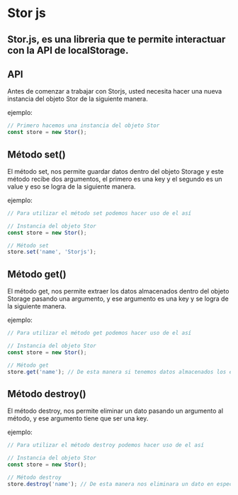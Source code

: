 # Stor js

## Stor.js, es una libreria que te permite interactuar con la API de localStorage.

## API

Antes de comenzar a trabajar con Storjs, usted necesita hacer una nueva instancia del objeto Stor de la siguiente manera.

ejemplo:

```javascript
// Primero hacemos una instancia del objeto Stor
const store = new Stor();
```

## Método set()

El método set, nos permite guardar datos dentro del objeto Storage y este método recibe dos argumentos, el primero es una key y el segundo es un value y eso se logra de la siguiente manera.

ejemplo:

```javascript
// Para utilizar el método set podemos hacer uso de el así

// Instancia del objeto Stor
const store = new Stor();

// Método set
store.set('name', 'Storjs');
```

## Método get()

El método get, nos permite extraer los datos almacenados dentro del objeto Storage pasando una argumento, y ese argumento es una key y se logra de la siguiente manera.

ejemplo:

```javascript
// Para utilizar el método get podemos hacer uso de el así

// Instancia del objeto Stor
const store = new Stor();

// Método get
store.get('name'); // De esta manera si tenemos datos almacenados los extraera
```

## Método destroy()

El método destroy, nos permite eliminar un dato pasando un argumento al método, y ese argumento tiene que ser una key.

ejemplo:


```javascript
// Para utilizar el método destroy podemos hacer uso de el así

// Instancia del objeto Stor
const store = new Stor();

// Método destroy
store.destroy('name'); // De esta manera nos eliminara un dato en especifico, que contenga esa key
```